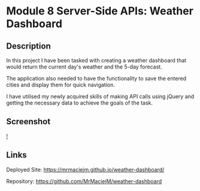 # Module 8 Server-Side APIs: Weather Dashboard

## Description

In this project I have been tasked with creating a weather dashboard that would return the current day's weather and the 5-day forecast.

The application also needed to have the functionality to save the entered cities and display them for quick navigation.

I have utilised my newly acquired skills of making API calls using jQuery and getting the necessary data to achieve the goals of the task.

## Screenshot

[!](assets/weather-app.png)

## Links

Deployed Site:
https://mrmaciejm.github.io/weather-dashboard/

Repository:
https://github.com/MrMaciejM/weather-dashboard
